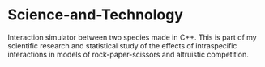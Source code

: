 # Science-and-Technology 

Interaction simulator between two species made in C++. 
This is part of my scientific research and statistical study of the effects of intraspecific interactions in models of rock-paper-scissors and altruistic competition.
